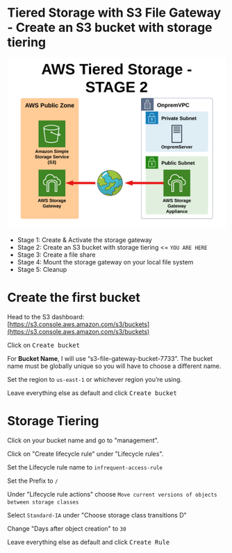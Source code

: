 # Tiered Storage with S3 File Gateway - Create an S3 bucket with storage tiering

![Architecture](https://github.com/fldbock/aws-tiered-storage/blob/main/02_LABINSTRUCTIONS/STAGE2.png)

- Stage 1: Create & Activate the storage gateway
- Stage 2: Create an S3 bucket with storage tiering <= `YOU ARE HERE`
- Stage 3: Create a file share
- Stage 4: Mount the storage gateway on your local file system
- Stage 5: Cleanup

# Create the first bucket
Head to the S3 dashboard: [https://s3.console.aws.amazon.com/s3/buckets](https://s3.console.aws.amazon.com/s3/buckets)

Click on <kbd>Create bucket</kbd>

For **Bucket Name**, I will use “s3-file-gateway-bucket-7733”. The bucket name must be globally unique so you will have to choose a different name.

Set the region to `us-east-1` or whichever region you’re using.

Leave everything else as default and click <kbd>Create bucket</kbd>

# Storage Tiering

Click on your bucket name and go to "management".

Click on "Create lifecycle rule" under "Lifecycle rules".

Set the Lifecycle rule name to `infrequent-access-rule`

Set the Prefix to `/`

Under "Lifecycle rule actions" choose `Move current versions of objects between storage classes`

Select `Standard-IA` under "Choose storage class transitions
D"

Change "Days after object creation" to `30`

Leave everything else as default and click <kbd>Create Rule</kbd>
